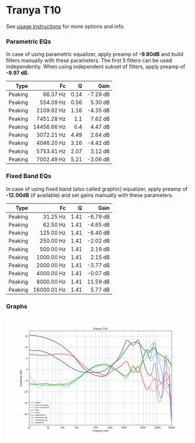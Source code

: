 # Tranya T10
See [usage instructions](https://github.com/jaakkopasanen/AutoEq#usage) for more options and info.

### Parametric EQs
In case of using parametric equalizer, apply preamp of **-9.80dB** and build filters manually
with these parameters. The first 5 filters can be used independently.
When using independent subset of filters, apply preamp of **-9.97 dB**.

| Type    | Fc          |    Q | Gain     |
|--------:|------------:|-----:|---------:|
| Peaking | 66.37 Hz    | 0.14 | -7.29 dB |
| Peaking | 554.09 Hz   | 0.56 | 5.30 dB  |
| Peaking | 2109.92 Hz  | 1.16 | -4.35 dB |
| Peaking | 7451.28 Hz  | 1.1  | 7.62 dB  |
| Peaking | 14456.66 Hz | 0.4  | 4.47 dB  |
| Peaking | 3072.21 Hz  | 4.49 | 2.64 dB  |
| Peaking | 4046.20 Hz  | 3.16 | -4.42 dB |
| Peaking | 5753.41 Hz  | 2.07 | 3.12 dB  |
| Peaking | 7002.49 Hz  | 5.21 | -3.06 dB |

### Fixed Band EQs
In case of using fixed band (also called graphic) equalizer, apply preamp of **-12.00dB**
(if available) and set gains manually with these parameters.

| Type    | Fc          |    Q | Gain     |
|--------:|------------:|-----:|---------:|
| Peaking | 31.25 Hz    | 1.41 | -6.79 dB |
| Peaking | 62.50 Hz    | 1.41 | -4.65 dB |
| Peaking | 125.00 Hz   | 1.41 | -6.40 dB |
| Peaking | 250.00 Hz   | 1.41 | -2.02 dB |
| Peaking | 500.00 Hz   | 1.41 | 2.19 dB  |
| Peaking | 1000.00 Hz  | 1.41 | 2.15 dB  |
| Peaking | 2000.00 Hz  | 1.41 | -3.77 dB |
| Peaking | 4000.00 Hz  | 1.41 | -0.07 dB |
| Peaking | 8000.00 Hz  | 1.41 | 11.59 dB |
| Peaking | 16000.01 Hz | 1.41 | 5.77 dB  |

### Graphs
![](./Tranya%20T10.png)